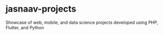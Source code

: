 # jasnaav-projects
Showcase of web, mobile, and data science projects developed using PHP, Flutter, and Python
